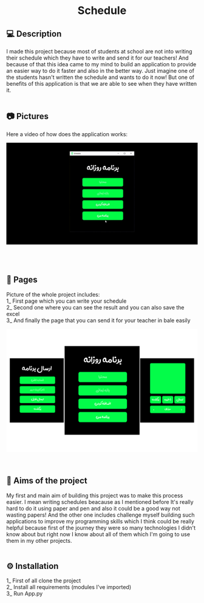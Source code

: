 <h1 align="center">
    Schedule
</h1>

## 💻 Description<br>
I made this project because most of students at school are not into writing their schedule which they have to write and send it for our teachers! And because of that this idea came to my mind to build an application to provide an easier way to do it faster and also in the better way. Just imagine one of the students hasn't written the schedule and wants to do it now! But one of benefits of this application is that we are able to see when they have written it.
<br>
<br>

## 📷 Pictures<br>
Here a video of how does the application works:
<br>
<p align="center">
    <img src="https://github.com/AryaAshouri/Schedule/blob/master/Sources/Video.gif">
</p>
<br>
<br>

## 📄 Pages<br>
Picture of the whole project includes:<br>
1_ First page which you can write your schedule<br>
2_ Second one where you can see the result and you can also save the excel<br>
3_ And finally the page that you can send it for your teacher in bale easily<br>
<p align="center">
    <img src="https://github.com/AryaAshouri/Schedule/blob/master/Sources/Final.png">
</p>
<br>

## 🎯 Aims of the project
My first and main aim of building this project was to make this process easier. I mean writing schedules beacause as I mentioned before It's really hard to do it using paper and pen and also it could be a good way not wasting papers! And the other one includes challenge myself building such applications to improve my programming skills which I think could be really helpful because first of the journey they were so many technologies I didn't know about but right now I know about all of them which I'm going to use them in my other projects.
<br>
<br>

## ⚙️ Installation<br>
1_ First of all clone the project<br>
2_ Install all requirements (modules I've imported)<br>
3_ Run App.py<br>
<br>
